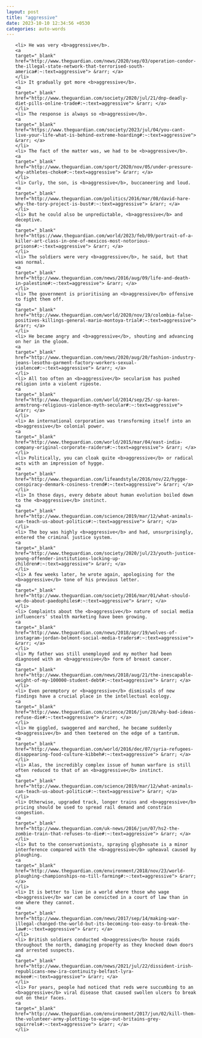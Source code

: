 ```yaml
---
layout: post
title: "aggressive"
date: 2023-10-10 12:34:56 +0530
categories: auto-words
---
```

<ol>

    <li> He was very <b>aggressive</b>.
    <a 
    target="_blank" 
    href="http://www.theguardian.com/news/2020/sep/03/operation-condor-the-illegal-state-network-that-terrorised-south-america#:~:text=aggressive"> &rarr; </a>
    </li>
    <li> It gradually got more <b>aggressive</b>.
    <a 
    target="_blank" 
    href="http://www.theguardian.com/society/2020/jul/21/dnp-deadly-diet-pills-online-trade#:~:text=aggressive"> &rarr; </a>
    </li>
    <li> The response is always so <b>aggressive</b>.
    <a 
    target="_blank" 
    href="https://www.theguardian.com/society/2023/jul/04/you-cant-live-your-life-what-is-behind-extreme-hoarding#:~:text=aggressive"> &rarr; </a>
    </li>
    <li> The fact of the matter was, we had to be <b>aggressive</b>.
    <a 
    target="_blank" 
    href="http://www.theguardian.com/sport/2020/nov/05/under-pressure-why-athletes-choke#:~:text=aggressive"> &rarr; </a>
    </li>
    <li> Curly, the son, is <b>aggressive</b>, buccaneering and loud.
    <a 
    target="_blank" 
    href="http://www.theguardian.com/politics/2016/mar/08/david-hare-why-the-tory-project-is-bust#:~:text=aggressive"> &rarr; </a>
    </li>
    <li> But he could also be unpredictable, <b>aggressive</b> and deceptive.
    <a 
    target="_blank" 
    href="https://www.theguardian.com/world/2023/feb/09/portrait-of-a-killer-art-class-in-one-of-mexicos-most-notorious-prisons#:~:text=aggressive"> &rarr; </a>
    </li>
    <li> The soldiers were very <b>aggressive</b>, he said, but that was normal.
    <a 
    target="_blank" 
    href="http://www.theguardian.com/news/2016/aug/09/life-and-death-in-palestine#:~:text=aggressive"> &rarr; </a>
    </li>
    <li> The government is prioritising an <b>aggressive</b> offensive to fight them off.
    <a 
    target="_blank" 
    href="http://www.theguardian.com/world/2020/nov/19/colombia-false-positives-killings-general-mario-montoya-trial#:~:text=aggressive"> &rarr; </a>
    </li>
    <li> He became angry and <b>aggressive</b>, shouting and advancing on her in the gloom.
    <a 
    target="_blank" 
    href="http://www.theguardian.com/news/2020/aug/20/fashion-industry-jeans-lesotho-garment-factory-workers-sexual-violence#:~:text=aggressive"> &rarr; </a>
    </li>
    <li> All too often an <b>aggressive</b> secularism has pushed religion into a violent riposte.
    <a 
    target="_blank" 
    href="http://www.theguardian.com/world/2014/sep/25/-sp-karen-armstrong-religious-violence-myth-secular#:~:text=aggressive"> &rarr; </a>
    </li>
    <li> An international corporation was transforming itself into an <b>aggressive</b> colonial power.
    <a 
    target="_blank" 
    href="http://www.theguardian.com/world/2015/mar/04/east-india-company-original-corporate-raiders#:~:text=aggressive"> &rarr; </a>
    </li>
    <li> Politically, you can cloak quite <b>aggressive</b> or radical acts with an impression of hygge.
    <a 
    target="_blank" 
    href="http://www.theguardian.com/lifeandstyle/2016/nov/22/hygge-conspiracy-denmark-cosiness-trend#:~:text=aggressive"> &rarr; </a>
    </li>
    <li> In those days, every debate about human evolution boiled down to the <b>aggressive</b> instinct.
    <a 
    target="_blank" 
    href="http://www.theguardian.com/science/2019/mar/12/what-animals-can-teach-us-about-politics#:~:text=aggressive"> &rarr; </a>
    </li>
    <li> The boy was highly <b>aggressive</b> and had, unsurprisingly, entered the criminal justice system.
    <a 
    target="_blank" 
    href="http://www.theguardian.com/society/2020/jul/23/youth-justice-young-offender-institutions-locking-up-children#:~:text=aggressive"> &rarr; </a>
    </li>
    <li> A few weeks later, he wrote again, apologising for the <b>aggressive</b> tone of his previous letter.
    <a 
    target="_blank" 
    href="http://www.theguardian.com/society/2016/mar/01/what-should-we-do-about-paedophiles#:~:text=aggressive"> &rarr; </a>
    </li>
    <li> Complaints about the <b>aggressive</b> nature of social media influencers’ stealth marketing have been growing.
    <a 
    target="_blank" 
    href="http://www.theguardian.com/news/2018/apr/19/wolves-of-instagram-jordan-belmont-social-media-traders#:~:text=aggressive"> &rarr; </a>
    </li>
    <li> My father was still unemployed and my mother had been diagnosed with an <b>aggressive</b> form of breast cancer.
    <a 
    target="_blank" 
    href="http://www.theguardian.com/news/2018/aug/21/the-inescapable-weight-of-my-100000-student-debt#:~:text=aggressive"> &rarr; </a>
    </li>
    <li> Even peremptory or <b>aggressive</b> dismissals of new findings have a crucial place in the intellectual ecology.
    <a 
    target="_blank" 
    href="http://www.theguardian.com/science/2016/jun/28/why-bad-ideas-refuse-die#:~:text=aggressive"> &rarr; </a>
    </li>
    <li> He giggled, swaggered and marched, he became suddenly <b>aggressive</b> and then teetered on the edge of a tantrum.
    <a 
    target="_blank" 
    href="http://www.theguardian.com/world/2016/dec/07/syria-refugees-disappearing-food-culture-kibbeh#:~:text=aggressive"> &rarr; </a>
    </li>
    <li> Alas, the incredibly complex issue of human warfare is still often reduced to that of an <b>aggressive</b> instinct.
    <a 
    target="_blank" 
    href="http://www.theguardian.com/science/2019/mar/12/what-animals-can-teach-us-about-politics#:~:text=aggressive"> &rarr; </a>
    </li>
    <li> Otherwise, upgraded track, longer trains and <b>aggressive</b> pricing should be used to spread rail demand and constrain congestion.
    <a 
    target="_blank" 
    href="http://www.theguardian.com/uk-news/2016/jun/07/hs2-the-zombie-train-that-refuses-to-die#:~:text=aggressive"> &rarr; </a>
    </li>
    <li> But to the conservationists, spraying glyphosate is a minor interference compared with the <b>aggressive</b> upheaval caused by ploughing.
    <a 
    target="_blank" 
    href="http://www.theguardian.com/environment/2018/nov/23/world-ploughing-championships-no-till-farming#:~:text=aggressive"> &rarr; </a>
    </li>
    <li> It is better to live in a world where those who wage <b>aggressive</b> war can be convicted in a court of law than in one where they cannot.
    <a 
    target="_blank" 
    href="http://www.theguardian.com/news/2017/sep/14/making-war-illegal-changed-the-world-but-its-becoming-too-easy-to-break-the-law#:~:text=aggressive"> &rarr; </a>
    </li>
    <li> British soldiers conducted <b>aggressive</b> house raids throughout the north, damaging property as they knocked down doors and arrested suspects.
    <a 
    target="_blank" 
    href="http://www.theguardian.com/news/2021/jul/22/dissident-irish-republicans-new-ira-continuity-belfast-lyra-mckee#:~:text=aggressive"> &rarr; </a>
    </li>
    <li> For years, people had noticed that reds were succumbing to an <b>aggressive</b> viral disease that caused swollen ulcers to break out on their faces.
    <a 
    target="_blank" 
    href="http://www.theguardian.com/environment/2017/jun/02/kill-them-the-volunteer-army-plotting-to-wipe-out-britains-grey-squirrels#:~:text=aggressive"> &rarr; </a>
    </li>